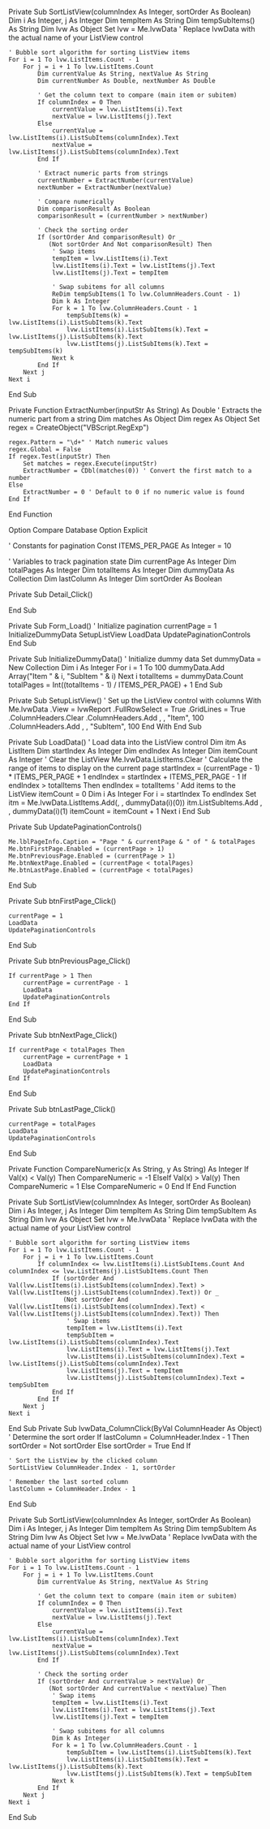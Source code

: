Private Sub SortListView(columnIndex As Integer, sortOrder As Boolean)
    Dim i As Integer, j As Integer
    Dim tempItem As String
    Dim tempSubItems() As String
    Dim lvw As Object
    Set lvw = Me.lvwData ' Replace lvwData with the actual name of your ListView control

    ' Bubble sort algorithm for sorting ListView items
    For i = 1 To lvw.ListItems.Count - 1
        For j = i + 1 To lvw.ListItems.Count
            Dim currentValue As String, nextValue As String
            Dim currentNumber As Double, nextNumber As Double
            
            ' Get the column text to compare (main item or subitem)
            If columnIndex = 0 Then
                currentValue = lvw.ListItems(i).Text
                nextValue = lvw.ListItems(j).Text
            Else
                currentValue = lvw.ListItems(i).ListSubItems(columnIndex).Text
                nextValue = lvw.ListItems(j).ListSubItems(columnIndex).Text
            End If
            
            ' Extract numeric parts from strings
            currentNumber = ExtractNumber(currentValue)
            nextNumber = ExtractNumber(nextValue)
            
            ' Compare numerically
            Dim comparisonResult As Boolean
            comparisonResult = (currentNumber > nextNumber)
            
            ' Check the sorting order
            If (sortOrder And comparisonResult) Or _
               (Not sortOrder And Not comparisonResult) Then
                ' Swap items
                tempItem = lvw.ListItems(i).Text
                lvw.ListItems(i).Text = lvw.ListItems(j).Text
                lvw.ListItems(j).Text = tempItem
                
                ' Swap subitems for all columns
                ReDim tempSubItems(1 To lvw.ColumnHeaders.Count - 1)
                Dim k As Integer
                For k = 1 To lvw.ColumnHeaders.Count - 1
                    tempSubItems(k) = lvw.ListItems(i).ListSubItems(k).Text
                    lvw.ListItems(i).ListSubItems(k).Text = lvw.ListItems(j).ListSubItems(k).Text
                    lvw.ListItems(j).ListSubItems(k).Text = tempSubItems(k)
                Next k
            End If
        Next j
    Next i
End Sub

Private Function ExtractNumber(inputStr As String) As Double
    ' Extracts the numeric part from a string
    Dim matches As Object
    Dim regex As Object
    Set regex = CreateObject("VBScript.RegExp")
    
    regex.Pattern = "\d+" ' Match numeric values
    regex.Global = False
    If regex.Test(inputStr) Then
        Set matches = regex.Execute(inputStr)
        ExtractNumber = CDbl(matches(0)) ' Convert the first match to a number
    Else
        ExtractNumber = 0 ' Default to 0 if no numeric value is found
    End If
End Function




Option Compare Database
Option Explicit
 
' Constants for pagination
Const ITEMS_PER_PAGE As Integer = 10
 
' Variables to track pagination state
Dim currentPage As Integer
Dim totalPages As Integer
Dim totalItems As Integer
Dim dummyData As Collection
Dim lastColumn As Integer
Dim sortOrder As Boolean
 
Private Sub Detail_Click()

End Sub

Private Sub Form_Load()
    ' Initialize pagination
    currentPage = 1
    InitializeDummyData
    SetupListView
    LoadData
    UpdatePaginationControls
End Sub
 
Private Sub InitializeDummyData()
    ' Initialize dummy data
    Set dummyData = New Collection
    Dim i As Integer
    For i = 1 To 100
        dummyData.Add Array("Item " & i, "SubItem " & i)
    Next i
    totalItems = dummyData.Count
    totalPages = Int((totalItems - 1) / ITEMS_PER_PAGE) + 1
End Sub
 
Private Sub SetupListView()
    ' Set up the ListView control with columns
    With Me.lvwData
        .View = lvwReport
        .FullRowSelect = True
        .GridLines = True
        .ColumnHeaders.Clear
        .ColumnHeaders.Add , , "Item", 100
        .ColumnHeaders.Add , , "SubItem", 100
    End With
End Sub
 
Private Sub LoadData()
    ' Load data into the ListView control
    Dim itm As ListItem
    Dim startIndex As Integer
    Dim endIndex As Integer
    Dim itemCount As Integer
    ' Clear the ListView
    Me.lvwData.ListItems.Clear
    ' Calculate the range of items to display on the current page
    startIndex = (currentPage - 1) * ITEMS_PER_PAGE + 1
    endIndex = startIndex + ITEMS_PER_PAGE - 1
    If endIndex > totalItems Then endIndex = totalItems
    ' Add items to the ListView
    itemCount = 0
    Dim i As Integer
    For i = startIndex To endIndex
        Set itm = Me.lvwData.ListItems.Add(, , dummyData(i)(0))
        itm.ListSubItems.Add , , dummyData(i)(1)
        itemCount = itemCount + 1
    Next i
End Sub
 
Private Sub UpdatePaginationControls()
    
    Me.lblPageInfo.Caption = "Page " & currentPage & " of " & totalPages
    Me.btnFirstPage.Enabled = (currentPage > 1)
    Me.btnPreviousPage.Enabled = (currentPage > 1)
    Me.btnNextPage.Enabled = (currentPage < totalPages)
    Me.btnLastPage.Enabled = (currentPage < totalPages)
End Sub
 
Private Sub btnFirstPage_Click()

    currentPage = 1
    LoadData
    UpdatePaginationControls
End Sub
 
Private Sub btnPreviousPage_Click()
    
    If currentPage > 1 Then
        currentPage = currentPage - 1
        LoadData
        UpdatePaginationControls
    End If
End Sub
 
Private Sub btnNextPage_Click()
    
    If currentPage < totalPages Then
        currentPage = currentPage + 1
        LoadData
        UpdatePaginationControls
    End If
End Sub
 
Private Sub btnLastPage_Click()

    currentPage = totalPages
    LoadData
    UpdatePaginationControls
End Sub

Private Function CompareNumeric(x As String, y As String) As Integer
    If Val(x) < Val(y) Then
        CompareNumeric = -1
    ElseIf Val(x) > Val(y) Then
        CompareNumeric = 1
    Else
        CompareNumeric = 0
    End If
End Function

Private Sub SortListView(columnIndex As Integer, sortOrder As Boolean)
    Dim i As Integer, j As Integer
    Dim tempItem As String
    Dim tempSubItem As String
    Dim lvw As Object
    Set lvw = Me.lvwData ' Replace lvwData with the actual name of your ListView control

    ' Bubble sort algorithm for sorting ListView items
    For i = 1 To lvw.ListItems.Count - 1
        For j = i + 1 To lvw.ListItems.Count
            If columnIndex <= lvw.ListItems(i).ListSubItems.Count And columnIndex <= lvw.ListItems(j).ListSubItems.Count Then
                If (sortOrder And Val(lvw.ListItems(i).ListSubItems(columnIndex).Text) > Val(lvw.ListItems(j).ListSubItems(columnIndex).Text)) Or _
                   (Not sortOrder And Val(lvw.ListItems(i).ListSubItems(columnIndex).Text) < Val(lvw.ListItems(j).ListSubItems(columnIndex).Text)) Then
                    ' Swap items
                    tempItem = lvw.ListItems(i).Text
                    tempSubItem = lvw.ListItems(i).ListSubItems(columnIndex).Text
                    lvw.ListItems(i).Text = lvw.ListItems(j).Text
                    lvw.ListItems(i).ListSubItems(columnIndex).Text = lvw.ListItems(j).ListSubItems(columnIndex).Text
                    lvw.ListItems(j).Text = tempItem
                    lvw.ListItems(j).ListSubItems(columnIndex).Text = tempSubItem
                End If
            End If
        Next j
    Next i
End Sub
Private Sub lvwData_ColumnClick(ByVal ColumnHeader As Object)
    ' Determine the sort order
    If lastColumn = ColumnHeader.Index - 1 Then
        sortOrder = Not sortOrder
    Else
        sortOrder = True
    End If
    
    ' Sort the ListView by the clicked column
    SortListView ColumnHeader.Index - 1, sortOrder
    
    ' Remember the last sorted column
    lastColumn = ColumnHeader.Index - 1
End Sub




Private Sub SortListView(columnIndex As Integer, sortOrder As Boolean)
    Dim i As Integer, j As Integer
    Dim tempItem As String
    Dim tempSubItem As String
    Dim lvw As Object
    Set lvw = Me.lvwData ' Replace lvwData with the actual name of your ListView control

    ' Bubble sort algorithm for sorting ListView items
    For i = 1 To lvw.ListItems.Count - 1
        For j = i + 1 To lvw.ListItems.Count
            Dim currentValue As String, nextValue As String
            
            ' Get the column text to compare (main item or subitem)
            If columnIndex = 0 Then
                currentValue = lvw.ListItems(i).Text
                nextValue = lvw.ListItems(j).Text
            Else
                currentValue = lvw.ListItems(i).ListSubItems(columnIndex).Text
                nextValue = lvw.ListItems(j).ListSubItems(columnIndex).Text
            End If
            
            ' Check the sorting order
            If (sortOrder And currentValue > nextValue) Or _
               (Not sortOrder And currentValue < nextValue) Then
                ' Swap items
                tempItem = lvw.ListItems(i).Text
                lvw.ListItems(i).Text = lvw.ListItems(j).Text
                lvw.ListItems(j).Text = tempItem
                
                ' Swap subitems for all columns
                Dim k As Integer
                For k = 1 To lvw.ColumnHeaders.Count - 1
                    tempSubItem = lvw.ListItems(i).ListSubItems(k).Text
                    lvw.ListItems(i).ListSubItems(k).Text = lvw.ListItems(j).ListSubItems(k).Text
                    lvw.ListItems(j).ListSubItems(k).Text = tempSubItem
                Next k
            End If
        Next j
    Next i
End Sub
